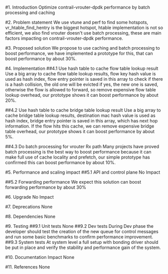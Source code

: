 
#1. Introduction
Optimize contrail-vrouter-dpdk performance by batch processing and caching

#2. Problem statement
We use vtune and perf to find some hotspots, vr_htable_find_hentry is the biggest hotspot, htable
implementation is not so efficient, we also find vrouter doesn't use batch processing, these are main
factors impacting on contrail-vrouter-dpdk performance.

#3. Proposed solution
We propose to use caching and batch processing to boost performance, we have implemented a prototype
for this, that can boost performance by about 30%.

#4. Implementation
##4.1 Use hash table to cache flow table lookup result
Use a big array to cache flow table lookup results, flow key hash value is used as hash index, flow
entry pointer is saved in this array to check if there is a hash collision, the old one will be evicted
if yes, the new one is saved, otherwise the flow is allowed to forward, so remove expensive flow table
lookup overhead, our prototype shows it can boost performance by about 20%.

##4.2 Use hash table to cache bridge table lookup result
Use a big array to cache bridge table lookup results, destination mac hash value is used as hash index,
bridge entry pointer is saved in this array, which has next hop information. If the flow hits this cache,
we can remove expensive bridge table overhead, our prototype shows it can boost performance by about 5%.

##4.3 Do batch processing for vrouter Rx path
Many projects have proved batch processing is the best way to boost performance because it can make full
use of cache locality and prefetch, our simple prototype has confirmed this can boost performance by about
10%.

#5. Performance and scaling impact
##5.1 API and control plane
No Impact

##5.2 Forwarding performance
We expect this solution can boost forwarding performance by about 30%

#6. Upgrade
No Impact

#7. Deprecations
None

#8. Dependencies
None

#9. Testing
##9.1 Unit tests
None
##9.2 Dev tests
During Dev phase the developer should test the creation of the new queue for control messages and run
some basic benchmarks to confirm performance improvement.
##9.3 System tests
At system level a full setup with bonding driver should be put in place and verify the stability and 
performance gain of the system.

#10. Documentation Impact
None

#11. References
None

